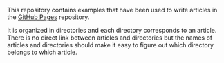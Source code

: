 This repository contains examples that have been used to write articles
in the [GitHub Pages](https://michaelkpfeifer.github.io/) repository.

It is organized in directories and each directory corresponds to an article.
There is no direct link between articles and directories but the names
of articles and directories should make it easy to figure out which directory
belongs to which article.
